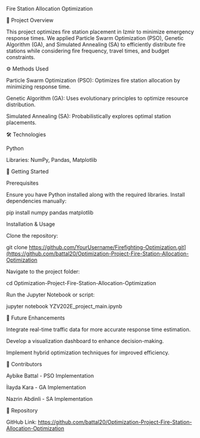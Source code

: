 Fire Station Allocation Optimization

📌 Project Overview

This project optimizes fire station placement in Izmir to minimize emergency response times. We applied Particle Swarm Optimization (PSO), Genetic Algorithm (GA), and Simulated Annealing (SA) to efficiently distribute fire stations while considering fire frequency, travel times, and budget constraints.

⚙️ Methods Used

Particle Swarm Optimization (PSO): Optimizes fire station allocation by minimizing response time.

Genetic Algorithm (GA): Uses evolutionary principles to optimize resource distribution.

Simulated Annealing (SA): Probabilistically explores optimal station placements.

🛠 Technologies

Python

Libraries: NumPy, Pandas, Matplotlib

🚀 Getting Started

Prerequisites

Ensure you have Python installed along with the required libraries. Install dependencies manually:

pip install numpy pandas matplotlib

Installation & Usage

Clone the repository:

git clone https://github.com/YourUsername/Firefighting-Optimization.git](https://github.com/battal20/Optimization-Project-Fire-Station-Allocation-Optimization

Navigate to the project folder:

cd Optimization-Project-Fire-Station-Allocation-Optimization

Run the Jupyter Notebook or script:

jupyter notebook YZV202E_project_main.ipynb

🔮 Future Enhancements

Integrate real-time traffic data for more accurate response time estimation.

Develop a visualization dashboard to enhance decision-making.

Implement hybrid optimization techniques for improved efficiency.

👥 Contributors

Aybike Battal - PSO Implementation

İlayda Kara - GA Implementation

Nazrin Abdinli - SA Implementation


📂 Repository

GitHub Link: https://github.com/battal20/Optimization-Project-Fire-Station-Allocation-Optimization
